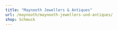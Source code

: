 ```yaml
---
title: "Maynooth Jewellers & Antiques"
url: /maynooth/maynooth-jewellers-und-antiques/
shop: Schmuck
---
```

